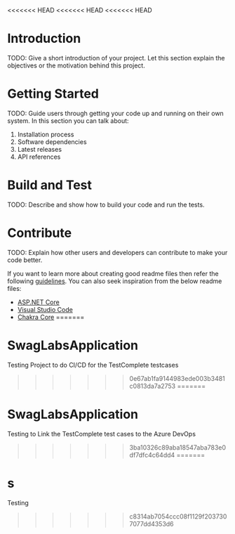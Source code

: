 <<<<<<< HEAD
<<<<<<< HEAD
<<<<<<< HEAD
# Introduction 
TODO: Give a short introduction of your project. Let this section explain the objectives or the motivation behind this project. 

# Getting Started
TODO: Guide users through getting your code up and running on their own system. In this section you can talk about:
1.	Installation process
2.	Software dependencies
3.	Latest releases
4.	API references

# Build and Test
TODO: Describe and show how to build your code and run the tests. 

# Contribute
TODO: Explain how other users and developers can contribute to make your code better. 

If you want to learn more about creating good readme files then refer the following [guidelines](https://docs.microsoft.com/en-us/azure/devops/repos/git/create-a-readme?view=azure-devops). You can also seek inspiration from the below readme files:
- [ASP.NET Core](https://github.com/aspnet/Home)
- [Visual Studio Code](https://github.com/Microsoft/vscode)
- [Chakra Core](https://github.com/Microsoft/ChakraCore)
=======
# SwagLabsApplication
Testing Project to do CI/CD for the TestComplete testcases
>>>>>>> 0e67ab1fa9144983ede003b3481c0813da7a2753
=======
# SwagLabsApplication
Testing to Link the TestComplete test cases to the Azure DevOps
>>>>>>> 3ba10326c89aba18547aba783e0df7dfc4c64dd4
=======
# s
Testing
>>>>>>> c8314ab7054ccc08f1129f2037307077dd4353d6
